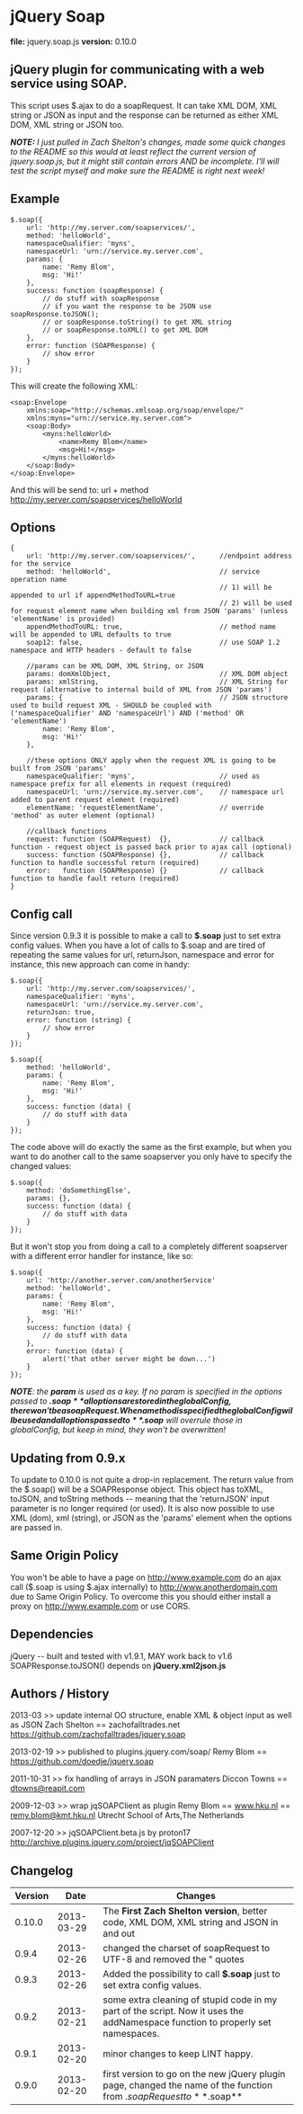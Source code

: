 jQuery Soap
===========
**file:** jquery.soap.js
**version:** 0.10.0

jQuery plugin for communicating with a web service using SOAP.
--------------------------------------------------------------
This script uses $.ajax to do a soapRequest. It can take XML DOM, XML string or JSON as input and the response can be returned as either XML DOM, XML string or JSON too.

_**NOTE:** I just pulled in Zach Shelton's changes, made some quick changes to the README so this would at least reflect the current version of jquery.soap.js, but it might still contain errors AND be incomplete. I'll will test the script myself and make sure the README is right next week!_

Example
-------
	$.soap({
		url: 'http://my.server.com/soapservices/',
		method: 'helloWorld',
		namespaceQualifier: 'myns',
		namespaceUrl: 'urn://service.my.server.com',
		params: {
			name: 'Remy Blom',
			msg: 'Hi!'
		},
		success: function (soapResponse) {
			// do stuff with soapResponse
			// if you want the response to be JSON use soapResponse.toJSON();
			// or soapResponse.toString() to get XML string
			// or soapResponse.toXML() to get XML DOM
		},
		error: function (SOAPResponse) {
			// show error
		}
	});

This will create the following XML:

	<soap:Envelope
		xmlns:soap="http://schemas.xmlsoap.org/soap/envelope/"
		xmlns:myns="urn://service.my.server.com">
		<soap:Body>
			<myns:helloWorld>
				<name>Remy Blom</name>
				<msg>Hi!</msg>
			</myns:helloWorld>
		</soap:Body>
	</soap:Envelope>

And this will be send to: url + method
http://my.server.com/soapservices/helloWorld

Options
-------
	{
		url: 'http://my.server.com/soapservices/',		//endpoint address for the service
		method: 'helloWorld',							// service operation name
														// 1) will be appended to url if appendMethodToURL=true
														// 2) will be used for request element name when building xml from JSON 'params' (unless 'elementName' is provided)
		appendMethodToURL: true,						// method name will be appended to URL defaults to true
		soap12: false,									// use SOAP 1.2 namespace and HTTP headers - default to false

		//params can be XML DOM, XML String, or JSON
		params: domXmlObject,							// XML DOM object
		params: xmlString,								// XML String for request (alternative to internal build of XML from JSON 'params')
		params: {										// JSON structure used to build request XML - SHOULD be coupled with ('namespaceQualifier' AND 'namespaceUrl') AND ('method' OR 'elementName')
			name: 'Remy Blom',
			msg: 'Hi!'
		},

		//these options ONLY apply when the request XML is going to be built from JSON 'params'
		namespaceQualifier: 'myns',						// used as namespace prefix for all elements in request (required)
		namespaceUrl: 'urn://service.my.server.com',	// namespace url added to parent request element (required)
		elementName: 'requestElementName',				// override 'method' as outer element (optional)

		//callback functions
		request: function (SOAPRequest)  {},			// callback function - request object is passed back prior to ajax call (optional)
		success: function (SOAPResponse) {},			// callback function to handle successful return (required)
		error:   function (SOAPResponse) {}				// callback function to handle fault return (required)
	}

Config call
-----------
Since version 0.9.3 it is possible to make a call to **$.soap** just to set extra config values. When you have a lot of calls to $.soap and are tired of repeating the same values for url, returnJson, namespace and error for instance, this new approach can come in handy:

	$.soap({
		url: 'http://my.server.com/soapservices/',
		namespaceQualifier: 'myns',
		namespaceUrl: 'urn://service.my.server.com',
		returnJson: true,
		error: function (string) {
			// show error
		}
	});

	$.soap({
		method: 'helloWorld',
		params: {
			name: 'Remy Blom',
			msg: 'Hi!'
		},
		success: function (data) {
			// do stuff with data
		}
	});

The code above will do exactly the same as the first example, but when you want to do another call to the same soapserver you only have to specify the changed values:

	$.soap({
		method: 'doSomethingElse',
		params: {},
		success: function (data) {
			// do stuff with data
		}
	});

But it won't stop you from doing a call to a completely different soapserver with a different error handler for instance, like so:

	$.soap({
		url: 'http://another.server.com/anotherService'
		method: 'helloWorld',
		params: {
			name: 'Remy Blom',
			msg: 'Hi!'
		},
		success: function (data) {
			// do stuff with data
		},
		error: function (data) {
			alert('that other server might be down...')
		}
	});

_**NOTE**: the **param** is used as a key. If no param is specified in the options passed to **$.soap** all options are stored in the globalConfig, there won't be a soapRequest. When a method is specified the globalConfig will be used and all options passed to **$.soap** will overrule those in globalConfig, but keep in mind, they won't be overwritten!_

Updating from 0.9.x
-------------------
To update to 0.10.0 is not quite a drop-in replacement. The return value from the $.soap() will be a SOAPResponse object. This object has toXML, toJSON, and toString methods -- meaning that the 'returnJSON' input parameter is no longer required (or used). It is also now possible to use XML (dom), xml (string), or JSON as the 'params' element when the options are passed in.

Same Origin Policy
------------------
You won't be able to have a page on http://www.example.com do an ajax call ($.soap is using $.ajax internally) to http://www.anotherdomain.com due to Same Origin Policy. To overcome this you should either install a proxy on http://www.example.com or use CORS.

Dependencies
------------
jQuery -- built and tested with v1.9.1, MAY work back to v1.6
SOAPResponse.toJSON() depends on **jQuery.xml2json.js**

Authors / History
-----------------

2013-03 >> update internal OO structure, enable XML & object input as well as JSON
Zach Shelton == zachofalltrades.net
https://github.com/zachofalltrades/jquery.soap

2013-02-19 >> published to plugins.jquery.com/soap/
Remy Blom == https://github.com/doedje/jquery.soap

2011-10-31 >> fix handling of arrays in JSON paramaters
Diccon Towns == dtowns@reapit.com

2009-12-03 >> wrap jqSOAPClient as plugin
Remy Blom == www.hku.nl == remy.blom@kmt.hku.nl
Utrecht School of Arts,The Netherlands

2007-12-20 >> jqSOAPClient.beta.js by proton17
http://archive.plugins.jquery.com/project/jqSOAPClient

Changelog
---------
Version | Date | Changes
--- | --- | ---
0.10.0 | 2013-03-29 | The **First Zach Shelton version**, better code, XML DOM, XML string and JSON in and out
0.9.4 | 2013-02-26 | changed the charset of soapRequest to UTF-8 and removed the " quotes
0.9.3 | 2013-02-26 | Added the possibility to call **$.soap** just to set extra config values.
0.9.2 | 2013-02-21 | some extra cleaning of stupid code in my part of the script. Now it uses the addNamespace function to properly set namespaces.
0.9.1 | 2013-02-20 | minor changes to keep LINT happy.
0.9.0 | 2013-02-20 | first version to go on the new jQuery plugin page, changed the name of the function from $.soapRequest to **$.soap**
